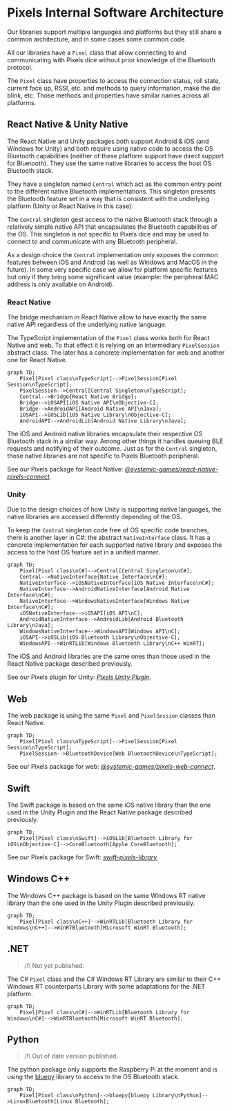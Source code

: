 # Pixels Internal Software Architecture

Our libraries support multiple languages and platforms but they still share
a common architecture, and in some cases some common code.

All our libraries have a `Pixel` class that allow connecting to and communicating
with Pixels dice without prior knowledge of the Bluetooth protocol.

The `Pixel` class have properties to access the connection status, roll state,
current face up, RSSI, etc. and methods to query information, make the die blink, etc.
Those methods and properties have similar names across all platforms.

## React Native & Unity Native

The React Native and Unity packages both support Android & iOS (and Windows for Unity)
and both require using native code to access the OS Bluetooth capabilities (neither of
these platform support have direct support for Bluetooth).
They use the same native libraries to access the host OS Bluetooth stack.

They have a singleton named `Central` which act as the common entry point to the different
native Bluetooth implementations.
This singleton presents the Bluetooth feature set in a way that is consistent with the
underlying platform (Unity or React Native in this case).

The `Central` singleton gest access to the native Bluetooth stack through a relatively
simple native API that encapsulates the Bluetooth capabilities of the OS.
This singleton is not specific to Pixels dice and may be used to connect to and communicate
with any Bluetooth peripheral.

As a design choice the `Central` implementation only exposes the common features between iOS
and Android (as well as Windows and MacOS in the future).
In some very specific case we allow for platform specific features but only if they bring
some significant value (example: the peripheral MAC address is only available on Android).

### React Native

The bridge mechanism in React Native allow to have exactly the same native API regardless
of the underlying native language.

The TypeScript implementation of the `Pixel` class works both for React Native and web.
To that effect it is relying on an intermediary `PixelSession` abstract class.
The later has a concrete implementation for web and another one for React Native.

```mermaid
graph TD;
    Pixel[Pixel class\nTypeScript]-->PixelSession[Pixel Session\nTypeScript];
    PixelSession-->Central[Central Singleton\nTypeScript];
    Central-->Bridge{React Native Bridge};
    Bridge-->iOSAPI[iOS Native API\nObjective-C];
    Bridge-->AndroidAPI[Android Native API\nJava];
    iOSAPI-->iOSLib[iOS Native Library\nObjective-C];
    AndroidAPI-->AndroidLib[Android Native Library\nJava];
```

The iOS and Android native libraries encapsulate their respective OS Bluetooth stack
in a similar way.
Among other things it handles queuing BLE requests and notifying of their outcome.
Just as for the `Central` singleton, those native libraries are not specific to Pixels
Bluetooth peripheral.

See our Pixels package for React Native: [*@systemic-games/react-native-pixels-connect*](
    https://github.com/GameWithPixels/pixels-js/tree/main/packages/react-native-pixels-connect
).

### Unity

Due to the design choices of how Unity is supporting native languages, the native libraries are
accessed differently depending of the OS.

To keep the `Central` singleton code free of OS specific code branches, there is another layer in C#:
the abstract `NativeInterface` class.
It has a concrete implementation for each supported native library and exposes the access to the host
OS feature set in a unified manner.

```mermaid
graph TD;
    Pixel[Pixel class\nC#]-->Central[Central Singleton\nC#];
    Central-->NativeInterface{Native Interface\nC#};
    NativeInterface-->iOSNativeInterface[iOS Native Interface\nC#];
    NativeInterface-->AndroidNativeInterface[Android Native Interface\nC#];
    NativeInterface-->WindowsNativeInterface[Windows Native Interface\nC#];
    iOSNativeInterface-->iOSAPI[iOS API\nC];
    AndroidNativeInterface-->AndroidLib[Android Bluetooth Library\nJava];
    WindowsNativeInterface-->WindowsAPI[Windows API\nC];
    iOSAPI-->iOSLib[iOS Bluetooth Library\nObjective-C];
    WindowsAPI-->WinRTLib[Windows Bluetooth Library\nC++ WinRT];
```

The iOS and Android libraries are the same ones than those used in the React Native package
described previously.

See our Pixels plugin for Unity: [*Pixels Unity Plugin*](
    https://github.com/GameWithPixels/PixelsUnityPlugin 
).

## Web

The web package is using the same `Pixel` and `PixelSession` classes than React Native.

```mermaid
graph TD;
    Pixel[Pixel class\nTypeScript]-->PixelSession[Pixel Session\nTypeScript];
    PixelSession-->BluetoothDevice[Web BluetoothDevice\nTypeScript];
```

See our Pixels package for web: [*@systemic-games/pixels-web-connect*](
    https://github.com/GameWithPixels/pixels-js/tree/main/packages/pixels-web-connect
).

## Swift

The Swift package is based on the same iOS native library than the one used in the Unity Plugin
and the React Native package described previously.

```mermaid
graph TD;
    Pixel[Pixel class\nSwift]-->iOSLib[Bluetooth Library for iOS\nObjective-C]-->CoreBluetooth[Apple CoreBluetooth];
```

See our Pixels package for Swift: [*swift-pixels-library*](
    https://github.com/GameWithPixels/swift-pixels-library/
).

## Windows C++

The Windows C++ package is based on the same Windows RT native library than the one used
in the Unity Plugin described previously.

```mermaid
graph TD;
    Pixel[Pixel class\nC++]-->WinRTLib[Bluetooth Library for Windows\nC++]-->WinRTBluetooth[Microsoft WinRT Bluetooth];
```

## .NET

> /!\ Not yet published.

The C# `Pixel` class and the C# Windows RT Library are similar to their C++ Windows RT counterparts
Library with some adaptations for the .NET platform.

```mermaid
graph TD;
    Pixel[Pixel class\nC#]-->WinRTLib[Bluetooth Library for Windows\nC#]-->WinRTBluetooth[Microsoft WinRT Bluetooth];
```

## Python

> /!\ Out of date version published.

The python package only supports the Raspberry Pi at the moment and is using the [bluepy](
    https://github.com/IanHarvey/bluepy
) library to access to the OS Bluetooth stack.

```mermaid
graph TD;
    Pixel[Pixel class\nPython]-->bluepy[bluepy Library\nPython]-->LinuxBluetooth[Linux Bluetooth];
```
